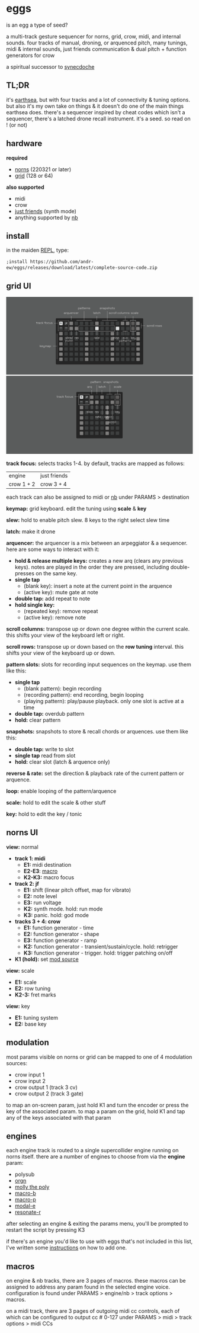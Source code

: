 # eggs

is an egg a type of seed?

a multi-track gesture sequencer for norns, grid, crow, midi, and internal sounds. four tracks of manual, droning, or arquenced pitch, many tunings, midi & internal sounds, just friends communication & dual pitch + function generators for crow

a spiritual successor to [synecdoche](https://github.com/andr-ew/prosody?tab=readme-ov-file#synecdoche)

## TL;DR

it's [earthsea](https://llllllll.co/t/ash-a-small-collection/21349), but with four tracks and a lot of connectivity & tuning options. but also it's my own take on things & it doesn't do one of the main things earthsea does. there's a sequencer inspired by cheat codes which isn't a sequencer, there's a latched drone recall instrument. it's a seed. so read on ! (or not)


## hardware

**required**

- [norns](https://github.com/p3r7/awesome-monome-norns) (220321 or later)
- [grid](https://monome.org/docs/grid/) (128 or 64)

**also supported**

- midi
- crow
- [just friends](https://www.whimsicalraps.com/products/just-friends) (synth mode)
- anything supported by [nb](https://llllllll.co/t/n-b-et-al-v0-1/60374)

## install

in the maiden [REPL](https://monome.org/docs/norns/image/wifi_maiden-images/install-repl.png), type:

```
;install https://github.com/andr-ew/eggs/releases/download/latest/complete-source-code.zip
```

## grid UI

![diagram of the grid interface. text description forthcoming](/lib/doc/eggs.png)
![diagram of the 64 grid interface. text description forthcoming](/lib/doc/eggs_64.png)

**track focus:** selects tracks 1-4. by default, tracks are mapped as follows:

| | |
| -- | -- |
| engine | just friends |
| crow 1 + 2 | crow 3 + 4 |

each track can also be assigned to midi or [nb](https://llllllll.co/t/n-b-et-al-v0-1/60374) under PARAMS > destination

**keymap:** grid keyboard. edit the tuning using **scale** & **key**

**slew:** hold to enable pitch slew. 8 keys to the right select slew time

**latch:** make it drone

**arquencer:** the arquencer is a mix between an arpeggiator & a sequencer. here are some ways to interact with it:

- **hold & release multiple keys:** creates a new arq (clears any previous keys). notes are played in the order they are pressed, including double-presses on the same key.
- **single tap**
   - (blank key): insert a note at the current point in the arquence
   - (active key): mute gate at note
- **double tap:** add repeat to note
- **hold single key:**
   - (repeated key): remove repeat
   - (active key): remove note

**scroll columns:** transpose up or down one degree within the current scale. this shifts your view of the keyboard left or right.

**scroll rows:** transpose up or down based on the **row tuning** interval. this shifts your view of the keyboard up or down.

**pattern slots:** slots for recording input sequences on the keymap. use them like this:

- **single tap**
  - (blank pattern): begin recording
  - (recording pattern): end recording, begin looping
  - (playing pattern): play/pause playback. only one slot is active at a time
- **double tap:** overdub pattern
- **hold:** clear pattern

**snapshots:** snapshots to store & recall chords or arquences. use them like this:

- **double tap:** write to slot
- **single tap** read from slot
- **hold:** clear slot (latch & arquence only)

**reverse & rate:** set the direction & playback rate of the current pattern or arquence.

**loop:** enable looping of the pattern/arquence

**scale:** hold to edit the scale & other stuff

**key:** hold to edit the key / tonic

## norns UI

**view:** normal
- **track 1: midi**
  - **E1:** midi destination
  - **E2-E3**: [macro](#macros)
  - **K2-K3:** macro focus
- **track 2: jf**
  - **E1:** shift (linear pitch offset, map for vibrato)
  - **E2:** note level
  - **E3:** run voltage
  - **K2:** synth mode. hold: run mode
  - **K3:** panic. hold: god mode
- **tracks 3 + 4: crow**
  - **E1:** function generator - time
  - **E2:** function generator - shape
  - **E3:** function generator - ramp
  - **K2:** function generator - transient/sustain/cycle. hold: retrigger
  - **K3:** function generator - trigger. hold: trigger patching on/off
- **K1 (hold):** set [mod source](#modulation)

**view:** scale
- **E1:** scale
- **E2:** row tuning
- **K2-3:** fret marks

**view:** key
- **E1:** tuning system
- **E2:** base key

## modulation

most params visible on norns or grid can be mapped to one of 4 modulation sources:
- crow input 1
- crow input 2
- crow output 1 (track 3 cv)
- crow output 2 (track 3 gate)

to map an on-screen param, just hold K1 and turn the encoder or press the key of the associated param. to map a param on the grid, hold K1 and tap any of the keys associated with that param

## engines

each engine track is routed to a single supercollider engine running on norns itself. there are a number of engines to choose from via the **engine** param:
- polysub
- [orgn](https://github.com/andr-ew/orgn)
- [molly the poly](https://llllllll.co/t/molly-the-poly/21090)
- [macro-b](https://llllllll.co/t/mi-engines/32338)
- [macro-p](https://llllllll.co/t/mi-engines/32338)
- [modal-e](https://llllllll.co/t/mi-engines/32338)
- [resonate-r](https://llllllll.co/t/mi-engines/32338)

after selecting an engine & exiting the params menu, you'll be prompted to restart the script by pressing K3

if there's an engine you'd like to use with eggs that's not included in this list, I've written some [instructions](lib/doc/adding-an-engine.md) on how to add one.

## macros

on engine & nb tracks, there are 3 pages of macros. these macros can be assigned to address any param found in the selected engine voice. configuration is found under PARAMS > engine/nb > track options > macros.

on a midi track, there are 3 pages of outgoing midi cc controls, each of which can be configured to output cc # 0-127 under PARAMS > midi > track options > midi CCs
